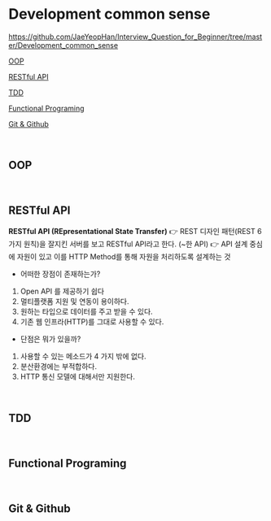 # Development common sense

  https://github.com/JaeYeopHan/Interview_Question_for_Beginner/tree/master/Development_common_sense

  [OOP](https://github.com/HyopangWorld/Study/blob/master/Notes/Development_common_sense.md#oop)

  [RESTful API](https://github.com/HyopangWorld/Study/blob/master/Notes/Development_common_sense.md#restful-apiI)
  
  [TDD](https://github.com/HyopangWorld/Study/blob/master/Notes/Development_common_sense.md#tdd)

  [Functional Programing](https://github.com/HyopangWorld/Study/blob/master/Notes/Development_common_sense.md#functional-programing)

  [Git & Github](https://github.com/HyopangWorld/Study/blob/master/Notes/Development_common_sense.md#git-&-github)

<br>

## OOP

<br>

## RESTful API

**RESTful API (REpresentational State Transfer)**
👉 REST 디자인 패턴(REST 6가지 원칙)을 잘지킨 서버를 보고 RESTful API라고 한다. (~한 API)
👉 API 설계 중심에 자원이 있고 이를 HTTP Method를 통해 자원을 처리하도록 설계하는 것

- 어떠한 장점이 존재하는가?
1. Open API 를 제공하기 쉽다
2. 멀티플랫폼 지원 및 연동이 용이하다.
3. 원하는 타입으로 데이터를 주고 받을 수 있다.
4. 기존 웹 인프라(HTTP)를 그대로 사용할 수 있다.

- 단점은 뭐가 있을까?
1. 사용할 수 있는 메소드가 4 가지 밖에 없다.
2. 분산환경에는 부적합하다.
3. HTTP 통신 모델에 대해서만 지원한다.

<br>

##  TDD

<br>

##  Functional Programing

<br>

##  Git & Github

<br>
